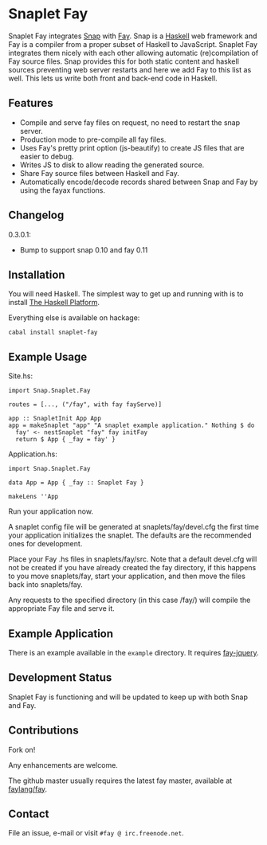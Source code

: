 Snaplet Fay
===========

Snaplet Fay integrates [Snap](http://www.snapframework.com) with
[Fay](http://www.fay-lang.org). Snap is a
[Haskell](http://www.haskell.org) web framework and Fay is a compiler
from a proper subset of Haskell to JavaScript. Snaplet Fay integrates
them nicely with each other allowing automatic (re)compilation of Fay
source files. Snap provides this for both static content and haskell
sources preventing web server restarts and here we add Fay to this
list as well. This lets us write both front and back-end code in Haskell.


Features
--------

* Compile and serve fay files on request, no need to restart the
  snap server.
* Production mode to pre-compile all fay files.
* Uses Fay's pretty print option (js-beautify) to create JS files that
  are easier to debug.
* Writes JS to disk to allow reading the generated source.
* Share Fay source files between Haskell and Fay.
* Automatically encode/decode records shared between Snap and Fay by
  using the fayax functions.


Changelog
---------

0.3.0.1:

* Bump to support snap 0.10 and fay 0.11

Installation
------------

You will need Haskell. The simplest way to get up and running with is
to install
[The Haskell Platform](http://hackage.haskell.org/platform/).

Everything else is available on hackage:
```
cabal install snaplet-fay
```


Example Usage
-------------

Site.hs:
```
import Snap.Snaplet.Fay

routes = [..., ("/fay", with fay fayServe)]

app :: SnapletInit App App
app = makeSnaplet "app" "A snaplet example application." Nothing $ do
  fay' <- nestSnaplet "fay" fay initFay
  return $ App { _fay = fay' }
```

Application.hs:
```
import Snap.Snaplet.Fay

data App = App { _fay :: Snaplet Fay }

makeLens ''App
```

Run your application now.

A snaplet config file will be generated at snaplets/fay/devel.cfg the
first time your application initializes the snaplet. The defaults are
the recommended ones for development.

Place your Fay .hs files in snaplets/fay/src. Note that a default
devel.cfg will not be created if you have already created the fay
directory, if this happens to you move snaplets/fay, start your
application, and then move the files back into snaplets/fay.

Any requests to the specified directory (in this case /fay/) will
compile the appropriate Fay file and serve it.


Example Application
-------------------

There is an example available in the `example` directory. It requires
[fay-jquery](http://www.github.com/faylang/fay-jquery).


Development Status
------------------

Snaplet Fay is functioning and will be updated to keep up with both
Snap and Fay.


Contributions
-----------

Fork on!

Any enhancements are welcome.

The github master usually requires the latest fay master, available at
[faylang/fay](https://github.com/faylang/fay/).


Contact
-------

File an issue, e-mail or visit `#fay @ irc.freenode.net`.
